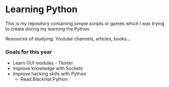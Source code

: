 # Learning Python
This is my repository containing simple scripts or games which I was trying to create during my learning the Python.

Resources of studying: Youtube channels, articles, books...


### Goals for this year
- Learn GUI modules - Tkinter
- Improve knowledge with Sockets
- Improve hacking skills with Python
	- Read BlackHat Python



